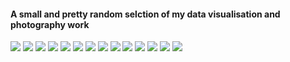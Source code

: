 #### A small and pretty random selction of my data visualisation and photography work
![](src/img/12-02.jpeg)
![](src/img/02.gif)
![](src/img/martin.gif)
![](src/img/03.jpg)
![](src/img/09.jpeg)
![](src/img/00-00.jpeg)
![](src/img/00-02.jpeg)
![](src/img/07-02.jpeg)
![](src/img/11-01.jpeg)
![](src/img/13-02.jpeg)
![](src/img/14-02.jpeg)
![](src/img/15-02.jpeg)
![](src/img/16-01.jpeg)
![](src/img/17-02.jpeg)




